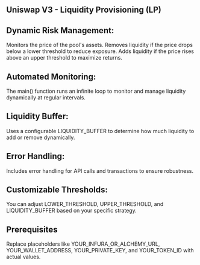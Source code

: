 ## Uniswap V3 - Liquidity Provisioning (LP)

## Dynamic Risk Management:
Monitors the price of the pool's assets.
Removes liquidity if the price drops below a lower threshold to reduce exposure.
Adds liquidity if the price rises above an upper threshold to maximize returns.

## Automated Monitoring:
The main() function runs an infinite loop to monitor and manage liquidity dynamically at regular intervals.

## Liquidity Buffer:
Uses a configurable LIQUIDITY_BUFFER to determine how much liquidity to add or remove dynamically.

## Error Handling:
Includes error handling for API calls and transactions to ensure robustness.

## Customizable Thresholds:
You can adjust LOWER_THRESHOLD, UPPER_THRESHOLD, and LIQUIDITY_BUFFER based on your specific strategy.

## Prerequisites
Replace placeholders like YOUR_INFURA_OR_ALCHEMY_URL, YOUR_WALLET_ADDRESS, YOUR_PRIVATE_KEY, and YOUR_TOKEN_ID with actual values.

